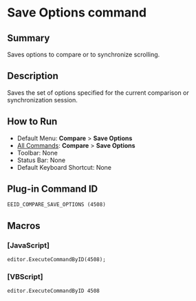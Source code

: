 # Save Options command

## Summary

Saves options to compare or to synchronize scrolling.

## Description

Saves the set of options specified for the current comparison or synchronization session.

## How to Run

- Default Menu: **Compare** \> **Save Options**
- [All Commands](../tools/all_commands): **Compare** \> **Save Options**
- Toolbar: None
- Status Bar: None
- Default Keyboard Shortcut: None

## Plug-in Command ID

```
EEID_COMPARE_SAVE_OPTIONS (4508)```

## Macros

### \[JavaScript\]

```
editor.ExecuteCommandByID(4508);
```

### \[VBScript\]

```
editor.ExecuteCommandByID 4508
```
